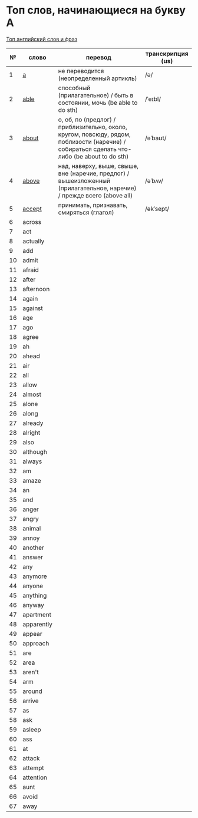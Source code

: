 # Топ слов, начинающиеся на букву A

[Топ английский слов и фраз](../README.md)

| №   | слово                                                                        | перевод                                                                                                                                      | транскрипция (us) |
| --- | ---------------------------------------------------------------------------- | -------------------------------------------------------------------------------------------------------------------------------------------- | ----------------- |
| 1   | [a](https://dictionary.cambridge.org/dictionary/english-russian/a)           | не переводится (неопределенный артикль)                                                                                                      | /ə/               |
| 2   | [able](https://dictionary.cambridge.org/dictionary/english-russian/able)     | способный (прилагательное) / быть в состоянии, мочь (be able to do sth)                                                                      | /ˈeɪbl/           |
| 3   | [about](https://dictionary.cambridge.org/dictionary/english-russian/about)   | о, об, по (предлог) / приблизительно, около, кругом, повсюду, рядом, поблизости (наречие) / собираться сделать что-либо (be about to do sth) | /əˈbaʊt/          |
| 4   | [above](https://dictionary.cambridge.org/dictionary/english-russian/above)   | над, наверху, выше, свыше, вне (наречие, предлог) / вышеизложенный (прилагательное, наречие) / прежде всего (above all)                      | /əˈbʌv/           |
| 5   | [accept](https://dictionary.cambridge.org/dictionary/english-russian/accept) | принимать, признавать, смиряться (глагол)                                                                                                    | /əkˈsept/         |
| 6   | across                                                                       |                                                                                                                                              |                   |
| 7   | act                                                                          |                                                                                                                                              |                   |
| 8   | actually                                                                     |                                                                                                                                              |                   |
| 9   | add                                                                          |                                                                                                                                              |                   |
| 10  | admit                                                                        |                                                                                                                                              |                   |
| 11  | afraid                                                                       |                                                                                                                                              |                   |
| 12  | after                                                                        |                                                                                                                                              |                   |
| 13  | afternoon                                                                    |                                                                                                                                              |                   |
| 14  | again                                                                        |                                                                                                                                              |                   |
| 15  | against                                                                      |                                                                                                                                              |                   |
| 16  | age                                                                          |                                                                                                                                              |                   |
| 17  | ago                                                                          |                                                                                                                                              |                   |
| 18  | agree                                                                        |                                                                                                                                              |                   |
| 19  | ah                                                                           |                                                                                                                                              |                   |
| 20  | ahead                                                                        |                                                                                                                                              |                   |
| 21  | air                                                                          |                                                                                                                                              |                   |
| 22  | all                                                                          |                                                                                                                                              |                   |
| 23  | allow                                                                        |                                                                                                                                              |                   |
| 24  | almost                                                                       |                                                                                                                                              |                   |
| 25  | alone                                                                        |                                                                                                                                              |                   |
| 26  | along                                                                        |                                                                                                                                              |                   |
| 27  | already                                                                      |                                                                                                                                              |                   |
| 28  | alright                                                                      |                                                                                                                                              |                   |
| 29  | also                                                                         |                                                                                                                                              |                   |
| 30  | although                                                                     |                                                                                                                                              |                   |
| 31  | always                                                                       |                                                                                                                                              |                   |
| 32  | am                                                                           |                                                                                                                                              |                   |
| 33  | amaze                                                                        |                                                                                                                                              |                   |
| 34  | an                                                                           |                                                                                                                                              |                   |
| 35  | and                                                                          |                                                                                                                                              |                   |
| 36  | anger                                                                        |                                                                                                                                              |                   |
| 37  | angry                                                                        |                                                                                                                                              |                   |
| 38  | animal                                                                       |                                                                                                                                              |                   |
| 39  | annoy                                                                        |                                                                                                                                              |                   |
| 40  | another                                                                      |                                                                                                                                              |                   |
| 41  | answer                                                                       |                                                                                                                                              |                   |
| 42  | any                                                                          |                                                                                                                                              |                   |
| 43  | anymore                                                                      |                                                                                                                                              |                   |
| 44  | anyone                                                                       |                                                                                                                                              |                   |
| 45  | anything                                                                     |                                                                                                                                              |                   |
| 46  | anyway                                                                       |                                                                                                                                              |                   |
| 47  | apartment                                                                    |                                                                                                                                              |                   |
| 48  | apparently                                                                   |                                                                                                                                              |                   |
| 49  | appear                                                                       |                                                                                                                                              |                   |
| 50  | approach                                                                     |                                                                                                                                              |                   |
| 51  | are                                                                          |                                                                                                                                              |                   |
| 52  | area                                                                         |                                                                                                                                              |                   |
| 53  | aren't                                                                       |                                                                                                                                              |                   |
| 54  | arm                                                                          |                                                                                                                                              |                   |
| 55  | around                                                                       |                                                                                                                                              |                   |
| 56  | arrive                                                                       |                                                                                                                                              |                   |
| 57  | as                                                                           |                                                                                                                                              |                   |
| 58  | ask                                                                          |                                                                                                                                              |                   |
| 59  | asleep                                                                       |                                                                                                                                              |                   |
| 60  | ass                                                                          |                                                                                                                                              |                   |
| 61  | at                                                                           |                                                                                                                                              |                   |
| 62  | attack                                                                       |                                                                                                                                              |                   |
| 63  | attempt                                                                      |                                                                                                                                              |                   |
| 64  | attention                                                                    |                                                                                                                                              |                   |
| 65  | aunt                                                                         |                                                                                                                                              |                   |
| 66  | avoid                                                                        |                                                                                                                                              |                   |
| 67  | away                                                                         |                                                                                                                                              |                   |
